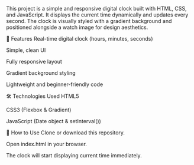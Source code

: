 This project is a simple and responsive digital clock built with HTML, CSS, and JavaScript. It displays the current time dynamically and updates every second. The clock is visually styled with a gradient background and positioned alongside a watch image for design aesthetics.

🚀 Features
Real-time digital clock (hours, minutes, seconds)

Simple, clean UI

Fully responsive layout

Gradient background styling

Lightweight and beginner-friendly code

🛠️ Technologies Used
HTML5

CSS3 (Flexbox & Gradient)

JavaScript (Date object & setInterval())



📁 How to Use
Clone or download this repository.

Open index.html in your browser.

The clock will start displaying current time immediately.

